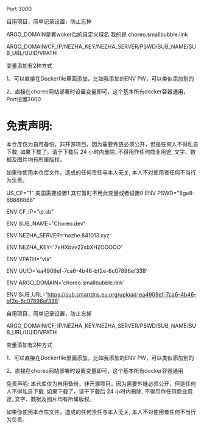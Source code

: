 Port 3000

自用项目，简单记录设置，防止忘掉

ARGO_DOMAIN是套woker后的自定义域名   我的是 choreo.smallbubble.link

ARGO_DOMAIN/CF_IP/NEZHA_KEY/NEZHA_SERVER/PSWD/SUB_NAME/SUB_URL/UUID/VPATH

变量添加有2种方式

1、可以直接在Dockerfile里面添加，比如我添加的ENV PW，可以类似添加别的

2、直接在choreo网站部署时设置变量即可，这个基本所有docker容器通用，     Port设置3000


# 免责声明:

本仓库仅为自用备份，非开源项目，因为需要外链必须公开，但是任何人不得私自下载, 如果下载了，请于下载后 24 小时内删除, 不得用作任何商业用途, 文字、数据及图片均有所属版权。 

如果你使用本仓库文件，造成的任何责任与本人无关, 本人不对使用者任何不当行为负责。

US_CF="1"   美国需要设置1 其它暂时不用此变量或者设置0 
ENV PSWD="8ge8-88888888"

ENV CF_IP="ip.sb"

ENV SUB_NAME="Choreo.dev"

ENV NEZHA_SERVER='nazhe.841013.xyz'

ENV NEZHA_KEY='7xHXbvv22sbXHZOOOOO'

ENV VPATH="vls"

ENV UUID='ea4909ef-7ca6-4b46-bf2e-6c07896ef338'

ENV ARGO_DOMAIN='choreo.smallbubble.link'

ENV SUB_URL='https://sub.smartdns.eu.org/upload-ea4909ef-7ca6-4b46-bf2e-6c07896ef338'


自用项目，简单记录设置，防止忘掉

ARGO_DOMAIN/CF_IP/NEZHA_KEY/NEZHA_SERVER/PSWD/SUB_NAME/SUB_URL/UUID/VPATH

变量添加有2种方式

1、可以直接在Dockerfile里面添加，比如我添加的ENV PW，可以类似添加别的

2、直接在choreo网站部署时设置变量即可，这个基本所有docker容器通用

免责声明:
本仓库仅为自用备份，非开源项目，因为需要外链必须公开，但是任何人不得私自下载, 如果下载了，请于下载后 24 小时内删除, 不得用作任何商业用途, 文字、数据及图片均有所属版权。

如果你使用本仓库文件，造成的任何责任与本人无关, 本人不对使用者任何不当行为负责。
